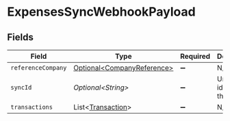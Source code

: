 # ExpensesSyncWebhookPayload


## Fields

| Field                                                                      | Type                                                                       | Required                                                                   | Description                                                                |
| -------------------------------------------------------------------------- | -------------------------------------------------------------------------- | -------------------------------------------------------------------------- | -------------------------------------------------------------------------- |
| `referenceCompany`                                                         | [Optional\<CompanyReference>](../../models/components/CompanyReference.md) | :heavy_minus_sign:                                                         | N/A                                                                        |
| `syncId`                                                                   | *Optional\<String>*                                                        | :heavy_minus_sign:                                                         | Unique identifier of the sync.                                             |
| `transactions`                                                             | List\<[Transaction](../../models/components/Transaction.md)>               | :heavy_minus_sign:                                                         | N/A                                                                        |